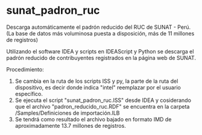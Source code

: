 # sunat_padron_ruc
Descarga automáticamente el padrón reducido del RUC de SUNAT - Perú.
(La base de datos más voluminosa puesta a disposición, más de 11 millones de registros)

Utilizando el software IDEA y scripts en IDEAScript y Python se descarga el padrón reducido de contribuyentes registrados en la página web de SUNAT.

Procedimiento:
1. Se cambia en la ruta de los scripts ISS y py, la parte de la ruta del dispositivo, es decir donde indica "intel" reemplazar por el usuario específico.
2. Se ejecuta el script "sunat_padron_ruc.ISS" desde IDEA y cosiderando que el archivo "padron_reducido_ruc.RDF" se encuentra en la carpeta /Samples/Definiciones de importación.ILB
3. Se tendrá como resultado el archivo bajado en formato IMD de aproximadamente 13.7 millones de registros.
